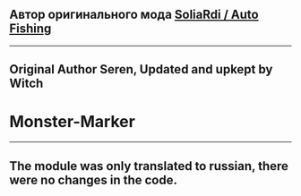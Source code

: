 ## Автор оригинального мода [SoliaRdi / Auto Fishing](https://github.com/Witch-hue/Monster-Marker)
----
Original Author Seren, Updated and upkept by Witch
----
# Monster-Marker
----
The module was only translated to russian, there were no changes in the code.
----

